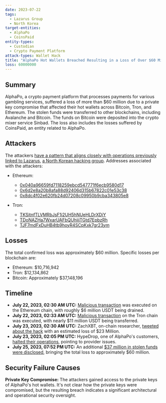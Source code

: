 ```yaml
---
date: 2023-07-22
tags:
  - Lazarus Group
  - North Korea
target-entities:
  - AlphaPo
  - CoinsPaid
entity-types:
  - Custodian
  - Crypto Payment Platform
attack-types: Wallet Hack
title: "AlphaPo Hot Wallets Breached Resulting in a Loss of Over $60 Million"
loss: 60000000
---
```


## Summary

AlphaPo, a crypto payment platform that processes payments for various gambling services, suffered a loss of more than $60 million due to a private key compromise that affected their hot wallets across Bitcoin, Tron, and Ethereum. The stolen funds were transferred to other blockchains, including Avalanche and Bitcoin. The funds on Bitcoin were deposited into the crypto mixer service Sinbad. The loss also includes the losses suffered by CoinsPaid, an entity related to AlphaPo.

## Attackers

The attackers [have a pattern that aligns closely with operations previously linked to Lazarus](https://twitter.com/zachxbt/status/1683747073227624448), [a North Korean hacking group](https://en.wikipedia.org/wiki/Lazarus_Group). Addresses associated with the attackers:

- Ethereum:

  - [0x040a96659fd7118259ebcd547771f6ecb9580d17](https://etherscan.io/address/0x040a96659fd7118259ebcd547771f6ecb9580d17)
  - [0x6d2e8a20b8afa88d92406d315b67822c01e53c38](https://etherscan.io/address/0x6d2e8a20b8afa88d92406d315b67822c01e53c38)
  - [0x8dc4f02e620fb24d07208c09950b9cba343805e8](https://etherscan.io/address/0x8dc4f02e620fb24d07208c09950b9cba343805e8)

- Tron:
  - [TKSitnfTLVMRbJsF1i2UH5hNUeHLDrXDiY](https://tronscan.org/#/address/TKSitnfTLVMRbJsF1i2UH5hNUeHLDrXDiY)
  - [TDoNAZHa7WxarUAFbQUhiijTGtd7EpbzRh](https://tronscan.org/#/address/TDoNAZHa7WxarUAFbQUhiijTGtd7EpbzRh)
  - [TJF7mdFxDuHB4tb9hoyR4SCpKxk7gr23ym](https://tronscan.org/#/address/TJF7mdFxDuHB4tb9hoyR4SCpKxk7gr23ym)

## Losses

The total confirmed loss was approximately $60 million. Specific losses per blockchain are:

- Ethereum: $10,716,942
- Tron: $12,134,862
- Bitcoin: Approximately $37,148,196

## Timeline

- **July 22, 2023, 02:30 AM UTC:** [Malicious transaction](https://etherscan.io/tx/0x68139cda62323b4e1fa24ebb5192e3ada0852ee2ff836fe9a3c8b4422155a7ce) was executed on the Ethereum chain, with roughly $6 million USDT being drained.
- **July 22, 2023, 02:33 AM UTC:** [Malicious transaction](https://tronscan.org/#/transaction/61600fc1e7ac37e7de8bd9f07eb50660f2ef5cb2e8968146869bd5f606221bf8) on the Tron chain was executed, with nearly $11 million USDT being transferred.
- **July 23, 2023, 02:30 AM UTC:** ZachXBT, on-chain researcher, [tweeted about the hack](https://twitter.com/zachxbt/status/1682941291825627137) with an estimated loss of $23 Million.
- **July 23, 2023, 02:05 PM UTC:** HypeDrop, one of AlphaPo's customers, [halted their operations](https://twitter.com/HypeDrop/status/1683116036860567552), pointing to provider issues.
- **July 25, 2023, 07:52 PM UTC:** An additional [$37 million in stolen funds were disclosed](https://www.theblock.co/post/241266/alphapos-hack-now-estimated-at-60-million-zachxbt), bringing the total loss to approximately $60 million.

## Security Failure Causes

**Private Key Compromise:** The attackers gained access to the private keys of AlphaPo's hot wallets. It's not clear how the private keys were compromised, but the resulting breach indicates a significant architectural and operational security oversight.
